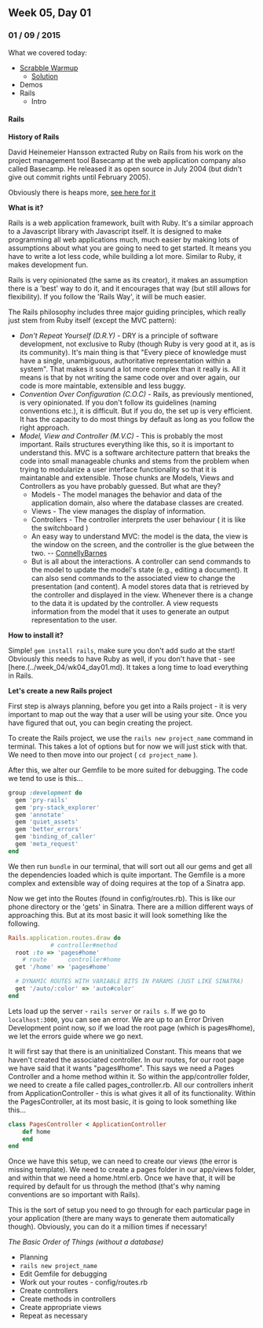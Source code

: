 ## Week 05, Day 01
### 01 / 09 / 2015

What we covered today:
- [Scrabble Warmup](https://gist.github.com/ga-wolf/fbff853f275b5d094eca)
    + [Solution](https://github.com/ga-wolf/WDI10-Homework/blob/master/warmup-exercises/week_05/scrabble.rb)
- Demos
- Rails
    + Intro

#### Rails

**History of Rails**

David Heinemeier Hansson extracted Ruby on Rails from his work on the project management tool Basecamp at the web application company also called Basecamp.  He released it as open source in July 2004 (but didn't give out commit rights until February 2005).

Obviously there is heaps more, [see here for it](http://en.wikipedia.org/wiki/Ruby_on_Rails)

**What is it?**

Rails is a web application framework, built with Ruby.  It's a similar approach to a Javascript library with Javascript itself.  It is designed to make programming all web applications much, much easier by making lots of assumptions about what you are going to need to get started.  It means you have to write a lot less code, while building a lot more.  Similar to Ruby, it makes development fun.

Rails is very opinionated (the same as its creator), it makes an assumption there is a 'best' way to do it, and it encourages that way (but still allows for flexibility).  If you follow the 'Rails Way', it will be much easier.

The Rails philosophy includes three major guiding principles, which really just stem from Ruby itself (except the MVC pattern):

- _Don't Repeat Yourself (D.R.Y)_ - DRY is a principle of software development, not exclusive to Ruby (though Ruby is very good at it, as is its community).  It's main thing is that "Every piece of knowledge must have a single, unambiguous, authoritative representation within a system".  That makes it sound a lot more complex than it really is.  All it means is that by not writing the same code over and over again, our code is more maintable, extensible and less buggy.
- _Convention Over Configuration (C.O.C)_ - Rails, as previously mentioned, is very opinionated.  If you don't follow its guidelines (naming conventions etc.), it is difficult.  But if you do, the set up is very efficient.  It has the capacity to do most things by default as long as you follow the right approach.
- _Model, View and Controller (M.V.C)_ - This is probably the most important.  Rails structures everything like this, so it is important to understand this.  MVC is a software architecture pattern that breaks the code into small manageable chunks and stems from the problem when trying to modularize a user interface functionality so that it is maintanable and extensible.  Those chunks are Models, Views and Controllers as you have probably guessed.  But what are they?
    + Models - The model manages the behavior and data of the application domain, also where the database classes are created.
    + Views - The view manages the display of information.
    + Controllers - The controller interprets the user behaviour ( it is like the switchboard )
    + An easy way to understand MVC: the model is the data, the view is the window on the screen, and the controller is the glue between the two. -- [ConnellyBarnes](http://www.connellybarnes.com/work/)
    + But is all about the interactions.  A controller can send commands to the model to update the model's state (e.g., editing a document). It can also send commands to the associated view to change the presentation (and content). A model stores data that is retrieved by the controller and displayed in the view. Whenever there is a change to the data it is updated by the controller. A view requests information from the model that it uses to generate an output representation to the user.

**How to install it?**

Simple! `gem install rails`, make sure you don't add sudo at the start!  Obviously this needs to have Ruby as well, if you don't have that - see [here.(../week_04/wk04_day01.md).  It takes a long time to load everything in Rails.

**Let's create a new Rails project**

First step is always planning, before you get into a Rails project - it is very important to map out the way that a user will be using your site. Once you have figured that out, you can begin creating the project.

To create the Rails project, we use the `rails new project_name` command in terminal.  This takes a lot of options but for now we will just stick with that.  We need to then move into our project ( `cd project_name` ).

After this, we alter our Gemfile to be more suited for debugging.  The code we tend to use is this...

```ruby
group :development do
  gem 'pry-rails'
  gem 'pry-stack_explorer'
  gem 'annotate'
  gem 'quiet_assets'
  gem 'better_errors'
  gem 'binding_of_caller'
  gem 'meta_request'
end
```

We then run `bundle` in our terminal, that will sort out all our gems and get all the dependencies loaded which is quite important.  The Gemfile is a more complex and extensible way of doing requires at the top of a Sinatra app.

Now we get into the Routes (found in config/routes.rb).  This is like our phone directory or the 'gets' in Sinatra.  There are a million different ways of approaching this.  But at its most basic it will look something like the following.

```ruby
Rails.application.routes.draw do
            # controller#method
  root :to => 'pages#home'
    # route      controller#home
  get '/home' => 'pages#home'

  # DYNAMIC ROUTES WITH VARIABLE BITS IN PARAMS (JUST LIKE SINATRA)
  get '/auto/:color' => 'auto#color'
end
```

Lets load up the server - `rails server` or `rails s`.  If we go to `localhost:3000`, you can see an error.  We are up to an Error Driven Development point now, so if we load the root page (which is pages#home), we let the errors guide where we go next.

It will first say that there is an uninitialized Constant.  This means that we haven't created the associated controller.  In our routes, for our root page we have said that it wants "pages#home".  This says we need a Pages Controller and a home method within it.  So within the app/controller folder, we need to create a file called pages_controller.rb.  All our controllers inherit from ApplicationController - this is what gives it all of its functionality.  Within the PagesController, at its most basic, it is going to look something like this...

```ruby
class PagesController < ApplicationController
    def home
    end
end
```

Once we have this setup, we can need to create our views (the error is missing template).  We need to create a pages folder in our app/views folder, and within that we need a home.html.erb.  Once we have that, it will be required by default for us through the method (that's why naming conventions are so important with Rails).

This is the sort of setup you need to go through for each particular page in your application (there are many ways to generate them automatically though).  Obviously, you can do it a million times if necessary!

_The Basic Order of Things (without a database)_

- Planning
- `rails new project_name`
- Edit Gemfile for debugging
- Work out your routes - config/routes.rb
- Create controllers
- Create methods in controllers
- Create appropriate views
- Repeat as necessary

